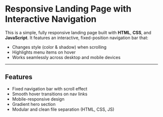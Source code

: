 # Responsive Landing Page with Interactive Navigation

This is a simple, fully responsive landing page built with **HTML**, **CSS**, and **JavaScript**. It features an interactive, fixed-position navigation bar that:

- Changes style (color & shadow) when scrolling
- Highlights menu items on hover
- Works seamlessly across desktop and mobile devices


---

##  Features

-  Fixed navigation bar with scroll effect
-  Smooth hover transitions on nav links
-  Mobile-responsive design
-  Gradient hero section
-  Modular and clean file separation (HTML, CSS, JS)

